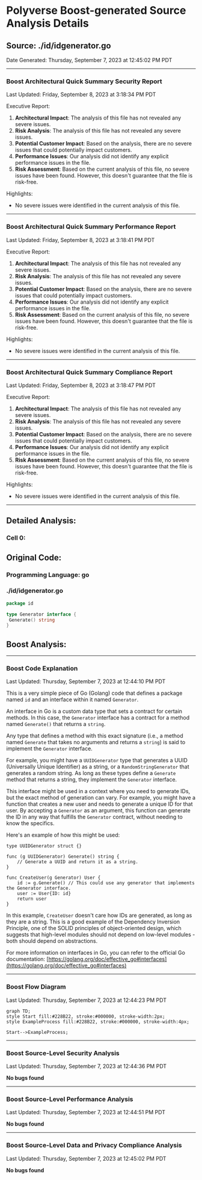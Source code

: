 # Polyverse Boost-generated Source Analysis Details

## Source: ./id/idgenerator.go
Date Generated: Thursday, September 7, 2023 at 12:45:02 PM PDT



---

### Boost Architectural Quick Summary Security Report

Last Updated: Friday, September 8, 2023 at 3:18:34 PM PDT


Executive Report:

1. **Architectural Impact**: The analysis of this file has not revealed any severe issues.
2. **Risk Analysis**: The analysis of this file has not revealed any severe issues.
3. **Potential Customer Impact**: Based on the analysis, there are no severe issues that could potentially impact customers.
4. **Performance Issues**: Our analysis did not identify any explicit performance issues in the file.
5. **Risk Assessment**: Based on the current analysis of this file, no severe issues have been found. However, this doesn't guarantee that the file is risk-free.

Highlights:

- No severe issues were identified in the current analysis of this file.



---

### Boost Architectural Quick Summary Performance Report

Last Updated: Friday, September 8, 2023 at 3:18:41 PM PDT


Executive Report:

1. **Architectural Impact**: The analysis of this file has not revealed any severe issues.
2. **Risk Analysis**: The analysis of this file has not revealed any severe issues.
3. **Potential Customer Impact**: Based on the analysis, there are no severe issues that could potentially impact customers.
4. **Performance Issues**: Our analysis did not identify any explicit performance issues in the file.
5. **Risk Assessment**: Based on the current analysis of this file, no severe issues have been found. However, this doesn't guarantee that the file is risk-free.

Highlights:

- No severe issues were identified in the current analysis of this file.



---

### Boost Architectural Quick Summary Compliance Report

Last Updated: Friday, September 8, 2023 at 3:18:47 PM PDT


Executive Report:

1. **Architectural Impact**: The analysis of this file has not revealed any severe issues.
2. **Risk Analysis**: The analysis of this file has not revealed any severe issues.
3. **Potential Customer Impact**: Based on the analysis, there are no severe issues that could potentially impact customers.
4. **Performance Issues**: Our analysis did not identify any explicit performance issues in the file.
5. **Risk Assessment**: Based on the current analysis of this file, no severe issues have been found. However, this doesn't guarantee that the file is risk-free.

Highlights:

- No severe issues were identified in the current analysis of this file.

---
## Detailed Analysis:

### Cell 0:
## Original Code:

### Programming Language: go
### ./id/idgenerator.go 

```go
package id

type Generator interface {
 Generate() string
}

```
## Boost Analysis:



---

### Boost Code Explanation

Last Updated: Thursday, September 7, 2023 at 12:44:10 PM PDT

This is a very simple piece of Go (Golang) code that defines a package named `id` and an interface within it named `Generator`. 

An interface in Go is a custom data type that sets a contract for certain methods. In this case, the `Generator` interface has a contract for a method named `Generate()` that returns a `string`. 

Any type that defines a method with this exact signature (i.e., a method named `Generate` that takes no arguments and returns a `string`) is said to implement the `Generator` interface. 

For example, you might have a `UUIDGenerator` type that generates a UUID (Universally Unique Identifier) as a string, or a `RandomStringGenerator` that generates a random string. As long as these types define a `Generate` method that returns a string, they implement the `Generator` interface.

This interface might be used in a context where you need to generate IDs, but the exact method of generation can vary. For example, you might have a function that creates a new user and needs to generate a unique ID for that user. By accepting a `Generator` as an argument, this function can generate the ID in any way that fulfills the `Generator` contract, without needing to know the specifics.

Here's an example of how this might be used:

```
type UUIDGenerator struct {}

func (g UUIDGenerator) Generate() string {
	// Generate a UUID and return it as a string.
}

func CreateUser(g Generator) User {
	id := g.Generate() // This could use any generator that implements the Generator interface.
	user := User{ID: id}
	return user
}
```

In this example, `CreateUser` doesn't care how IDs are generated, as long as they are a string. This is a good example of the Dependency Inversion Principle, one of the SOLID principles of object-oriented design, which suggests that high-level modules should not depend on low-level modules - both should depend on abstractions.

For more information on interfaces in Go, you can refer to the official Go documentation: [https://golang.org/doc/effective_go#interfaces](https://golang.org/doc/effective_go#interfaces)



---

### Boost Flow Diagram

Last Updated: Thursday, September 7, 2023 at 12:44:23 PM PDT

```mermaid
graph TD;
style Start fill:#228B22, stroke:#000000, stroke-width:2px;
style ExampleProcess fill:#228B22, stroke:#000000, stroke-width:4px;

Start-->ExampleProcess;
```



---

### Boost Source-Level Security Analysis

Last Updated: Thursday, September 7, 2023 at 12:44:36 PM PDT

**No bugs found**



---

### Boost Source-Level Performance Analysis

Last Updated: Thursday, September 7, 2023 at 12:44:51 PM PDT

**No bugs found**



---

### Boost Source-Level Data and Privacy Compliance Analysis

Last Updated: Thursday, September 7, 2023 at 12:45:02 PM PDT

**No bugs found**

